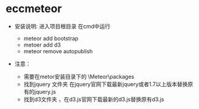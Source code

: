 eccmeteor
=========

* 安装说明: 进入项目根目录 在cmd中运行
  * meteor add bootstrap
  * metoer add d3
  * meteor remove autopublish

* 注意：
  * 需要在metor安装目录下的   \Meteor\packages 
  * 找到jquery 文件夹 在jquery官网下载最新jquery或者1.7以上版本替换原有的jquery.js
  * 找到d3文件夹 ，在d3.js官网下载最新的d3.js替换原有d3.js


